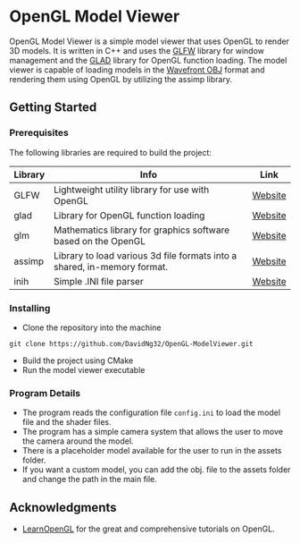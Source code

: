# OpenGL Model Viewer

OpenGL Model Viewer is a simple model viewer that uses OpenGL to render 3D models. It is written in C++ and uses the [GLFW](https://www.glfw.org/) library for window management and the [GLAD](https://glad.dav1d.de/) 
library for OpenGL function loading. The model viewer is capable of loading models in the [Wavefront OBJ](https://en.wikipedia.org/wiki/Wavefront_.obj_file) format and rendering them using OpenGL by utilizing the assimp library.

## Getting Started

### Prerequisites

The following libraries are required to build the project:

| Library | Info                                                                     | Link                                    |
|---------|--------------------------------------------------------------------------|-----------------------------------------|
| GLFW    | Lightweight utility library for use with OpenGL                          | [Website](https://github.com/glfw/glfw) |
| glad    | Library for OpenGL function loading                                      | [Website](https://github.com/Dav1dde/glad) |
| glm     | Mathematics library for graphics software based on the OpenGL            | [Website](https://github.com/g-truc/glm) |
| assimp  | Library to load various 3d file formats into a shared, in-memory format. | [Website](https://github.com/assimp/assimp) |
| inih    | Simple .INI file parser                                                  | [Website](https://github.com/benhoyt/inih) |

### Installing
* Clone the repository into the machine
```
git clone https://github.com/DavidNg32/OpenGL-ModelViewer.git
```

* Build the project using CMake
* Run the model viewer executable

### Program Details
* The program reads the configuration file `config.ini` to load the model file and the shader files.
* The program has a simple  camera system that allows the user to move the camera around the model.
* There is a placeholder model available for the user to run in the assets folder.
* If you want a custom model, you can add the obj. file to the assets folder and change the path in the main file.

## Acknowledgments
* [LearnOpenGL](https://learnopengl.com/) for the great and comprehensive tutorials on OpenGL.
